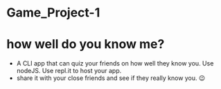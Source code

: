 # Game_Project-1
# how well do you know me?
- A CLI app that can quiz your friends on how well they know you. Use nodeJS. Use repl.it to host your app.
- share it with your close friends and see if they really know you. 😉
